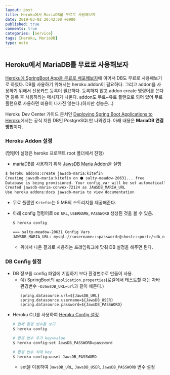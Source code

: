 ```yaml
---
layout: post
title: Heroku에서 MariaDB를 무료로 사용해보자
date: 2019-03-02 20:42:00 +0900
published: true
comments: true
categories: [Service]
tags: [Heroku, MariaDB]
type: note
---
```


## Heroku에서 MariaDB를 무료로 사용해보자
[Heroku에 SpringBoot App을 무료로 배포해보자](./2019-03-02-deploy-springboot-heroku/)에 이어서 DB도 무료로 사용해보기로 하였다. DB를 사용하기 위해서는 heroku addon이 필요하다. 그리고 addon을 사용하기 위해서 신용카드 등록이 필요하다. 등록하지 않고 addon create 명령어를 쓴다면 등록 후 사용하라는 메시지가 나온다. addon도 무료~유료 플랜으로 되어 있어 무료 플랜으로 사용하면 비용이 나가진 않는다.(하지만 성능은...)

Heroku Dev Center 가이드 문서인 [Deploying Spring Boot Applications to Heroku](https://devcenter.heroku.com/articles/deploying-spring-boot-apps-to-heroku)에서는 공식 지원 DB인 PostgreSQL만 나와있다. 아래 내용은 **MariaDB 연결 방법**이다.

### Heroku Addon 설정
(명령어 실행은 heroko 프로젝트 root 폴더에서 진행)
- mariaDB를 사용하기 위해 [JawsDB Maria Addon](https://elements.heroku.com/addons/jawsdb-maria)을 실행
```sh
$ heroku addons:create jawsdb-maria:kitefin
Creating jawsdb-maria:kitefin on ⬢ salty-meadow-20631... free
Database is being provisioned. Your config_var will be set automatically once available.
Created jawsdb-maria-convex-72124 as JAWSDB_MARIA_URL
Use heroku addons:docs jawsdb-maria to view documentation
```
  - 무료 플랜인 `Kitefin`는 5 MB의 스토리지를 제공해준다.

- 아래 config 명령어로 `DB URL`, `USERNAME`, `PASSWORD` 생성된 것을 볼 수 있음.
    ```sh
    $ heroku config

    === salty-meadow-20631 Config Vars
    JAWSDB_MARIA_URL: mysql://<username>:<password>@<host>:<port>/<db_name>
    ```
    - 위에서 나온 결과로 사용하는 프레임워크에 맞춰 DB 설정을 해주면 된다.

### DB Config 설정
- DB 정보를 config 파일에 기입하기 보다 환경변수로 만들어 사용. 
  - 예) SpringBoot의 `application.properties`(로컬에서 테스트할 때는 자바 환경변수 `-DJawsDB_URL=url`과 같이 해준다.)
    ```
    spring.datasource.url=${JawsDB_URL}
    spring.datasource.username=${JawsDB_USER}
    spring.datasource.password=${JawsDB_PASSWORD}
    ```
- Heroku CLI를 사용하여 [Heroku Config 설정](https://devcenter.heroku.com/articles/config-vars#using-the-heroku-cli). 
  ```sh
  # 현재 환경 변수들 보기
  $ heroku config

  # 환경 변수 추가 key=value
  $ heroku config:set JawsDB_PASSWORD=password

  # 환경 변수 삭제 key
  $ heroku config:unset JawsDB_PASSWORD
  ```
  - set을 이용하여 `JawsDB_URL`, `JawsDB_USER`, `JawsDB_PASSWORD` 변수 설정

